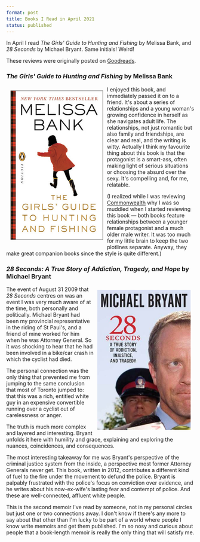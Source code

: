 ```yaml
---
format: post
title: Books I Read in April 2021
status: published
---
```


In April I read *The Girls' Guide to Hunting and Fishing* by Melissa Bank, and *28 Seconds* by Michael Bryant. Same initials! Weird!

These reviews were originally posted on [Goodreads](https://www.goodreads.com/amyrhoda).

### *The Girls' Guide to Hunting and Fishing* by Melissa Bank

<img src="/images/bank-the-girls-guide.jpg" width="250px" style="float: left; padding:10px;">

I enjoyed this book, and immediately passed it on to a friend. It's about a series of relationships and a young woman's growing confidence in herself as she navigates adult life. The relationships, not just romantic but also family and friendships, are clear and real, and the writing is witty. Actually I think my favourite thing about this book is that the protagonist is a smart-ass, often making light of serious situations or choosing the absurd over the sexy. It's compelling and, for me, relatable.

(I realized while I was reviewing <a href="2021-03-31-books.html">Commonwealth</a> why I was so muddled when I started reviewing this book — both books feature relationships between a younger female protagonist and a much older male writer. It was too much for my little brain to keep the two plotlines separate. Anyway, they make great companion books since the style is quite different.)

### *28 Seconds: A True Story of Addiction, Tragedy, and Hope* by Michael Bryant

<img src="/images/bryant-28-seconds.jpg" width="250px" style="float: right; padding:10px;">

The event of August 31 2009 that *28 Seconds* centres on was an event I was very much aware of at the time, both personally and politically. Michael Bryant had been my provincial representative in the riding of St Paul's, and a friend of mine worked for him when he was Attorney General. So it was shocking to hear that he had been involved in a bike/car crash in which the cyclist had died.

The personal connection was the only thing that prevented me from jumping to the same conclusion that most of Toronto jumped to: that this was a rich, entitled white guy in an expensive convertible running over a cyclist out of carelessness or anger.

The truth is much more complex and layered and interesting. Bryant unfolds it here with humility and grace, explaining and exploring the nuances, coincidences, and consequences.

The most interesting takeaway for me was Bryant's perspective of the criminal justice system from the inside, a perspective most former Attorney Generals never get. This book, written in 2012, contributes a different kind of fuel to the fire under the movement to defund the police. Bryant is palpably frustrated with the police's focus on conviction over evidence, and he writes about his now-ex-wife's lasting fear and contempt of police. And these are well-connected, affluent white people.

This is the second memoir I've read by someone, not in my personal circles but just one or two connections away. I don't know if there's any more to say about that other than I'm lucky to be part of a world where people I know write memoirs and get them published. I'm so nosy and curious about people that a book-length memoir is really the only thing that will satisfy me.
